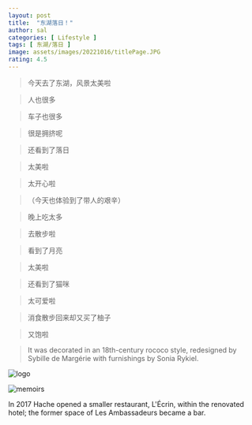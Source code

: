 ```yaml
---
layout: post
title:  "东湖落日！"
author: sal
categories: [ Lifestyle ]
tags: [ 东湖/落日 ]
image: assets/images/20221016/titlePage.JPG
rating: 4.5
---
```


> 今天去了东湖，风景太美啦

> 人也很多

> 车子也很多

> 很是拥挤呢

> 还看到了落日

> 太美啦

> 太开心啦

> （今天也体验到了带人的艰辛）

> 晚上吃太多

> 去散步啦

> 看到了月亮

> 太美啦

> 还看到了猫咪

> 太可爱啦

> 消食散步回来却又买了柚子

> 又饱啦

> It was decorated in an 18th-century rococo style, redesigned by Sybille de Margérie with furnishings by Sonia Rykiel.


![logo](https://theshadow629.github.io/Cycling/assets/images/2.jpg)

![memoirs](https://bootstrapstarter.com/assets/img/themes/memoirs-jekyll.jpg)

In 2017 Hache opened a smaller restaurant, L'Écrin, within the renovated hotel; the former space of Les Ambassadeurs became a bar.
